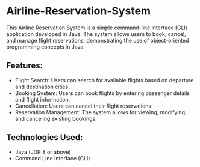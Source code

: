 # Airline-Reservation-System
This Airline Reservation System is a simple command-line interface (CLI) application developed in Java. The system allows users to book, cancel, and manage flight reservations, demonstrating the use of object-oriented programming concepts in Java.

## Features:
- Flight Search: Users can search for available flights based on departure and destination cities.
- Booking System: Users can book flights by entering passenger details and flight information.
- Cancellation: Users can cancel their flight reservations.
- Reservation Management: The system allows for viewing, modifying, and canceling existing bookings.

## Technologies Used:
- Java (JDK 8 or above)
- Command Line Interface (CLI)
